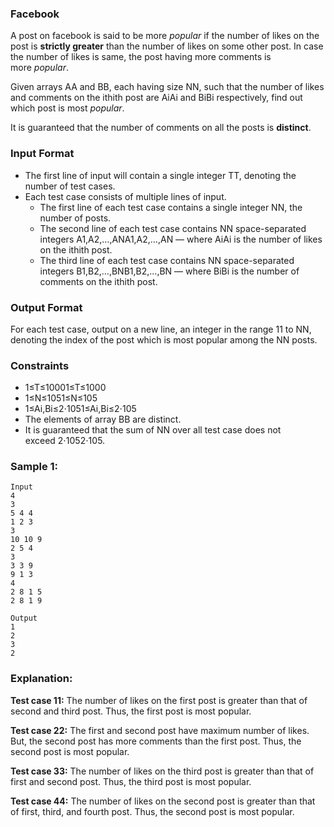### Facebook

A post on facebook is said to be more *popular* if the number of likes on the post is **strictly greater** than the number of likes on some other post. In case the number of likes is same, the post having more comments is more *popular*.

Given arrays AA and BB, each having size NN, such that the number of likes and comments on the ithith post are AiAi​ and BiBi​ respectively, find out which post is most *popular*.

It is guaranteed that the number of comments on all the posts is **distinct**.

### Input Format

-   The first line of input will contain a single integer TT, denoting the number of test cases.
-   Each test case consists of multiple lines of input.
    -   The first line of each test case contains a single integer NN, the number of posts.
    -   The second line of each test case contains NN space-separated integers A1,A2,…,ANA1​,A2​,…,AN​ — where AiAi​ is the number of likes on the ithith post.
    -   The third line of each test case contains NN space-separated integers B1,B2,…,BNB1​,B2​,…,BN​ — where BiBi​ is the number of comments on the ithith post.

### Output Format

For each test case, output on a new line, an integer in the range 11 to NN, denoting the index of the post which is most popular among the NN posts.

### Constraints

-   1≤T≤10001≤T≤1000
-   1≤N≤1051≤N≤105
-   1≤Ai,Bi≤2⋅1051≤Ai​,Bi​≤2⋅105
-   The elements of array BB are distinct.
-   It is guaranteed that the sum of NN over all test case does not exceed 2⋅1052⋅105.

### Sample 1:

```
Input
4
3
5 4 4
1 2 3
3
10 10 9
2 5 4
3
3 3 9
9 1 3
4
2 8 1 5
2 8 1 9
```

```
Output
1
2
3
2
```

### Explanation:

**Test case 11:** The number of likes on the first post is greater than that of second and third post. Thus, the first post is most popular.

**Test case 22:** The first and second post have maximum number of likes. But, the second post has more comments than the first post. Thus, the second post is most popular.

**Test case 33:** The number of likes on the third post is greater than that of first and second post. Thus, the third post is most popular.

**Test case 44:** The number of likes on the second post is greater than that of first, third, and fourth post. Thus, the second post is most popular.
